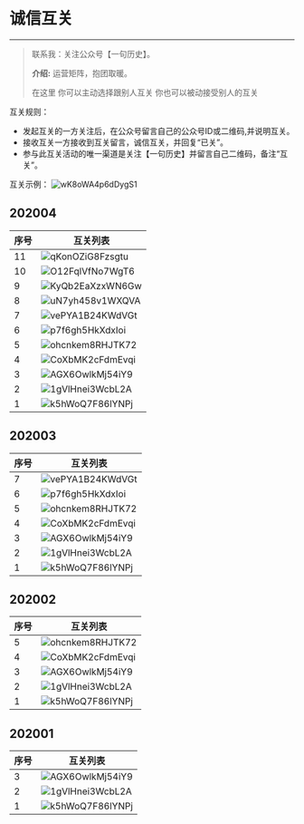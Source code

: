# 诚信互关
---
> 联系我：关注公众号【一句历史】。
>
> **介绍:** 运营矩阵，抱团取暖。
>
>在这里 你可以主动选择跟别人互关  你也可以被动接受别人的互关

互关规则：

* 发起互关的一方关注后，在公众号留言自己的公众号ID或二维码,并说明互关。
* 接收互关一方接收到互关留言，诚信互关，并回复“已关”。
* 参与此互关活动的唯一渠道是关注【一句历史】并留言自己二维码，备注“互关”。

互关示例：
![wK8oWA4p6dDygS1](https://i.loli.net/2020/04/12/wK8oWA4p6dDygS1.jpg ':size=200x400')

## 202004

| 序号 | 互关列表 |
| --- | --- |
| 11 | ![qKonOZiG8Fzsgtu](https://i.loli.net/2020/04/13/qKonOZiG8Fzsgtu.png) |
| 10 | ![O12FqlVfNo7WgT6](https://i.loli.net/2020/04/12/O12FqlVfNo7WgT6.png) |
| 9 | ![KyQb2EaXzxWN6Gw](https://i.loli.net/2020/04/12/KyQb2EaXzxWN6Gw.png) |
| 8 | ![uN7yh458v1WXQVA](https://i.loli.net/2020/04/12/uN7yh458v1WXQVA.png) |
| 7 | ![vePYA1B24KWdVGt](https://i.loli.net/2020/04/12/vePYA1B24KWdVGt.png) |
| 6 | ![p7f6gh5HkXdxIoi](https://i.loli.net/2020/04/12/p7f6gh5HkXdxIoi.png) |
| 5 | ![ohcnkem8RHJTK72](https://i.loli.net/2020/04/12/ohcnkem8RHJTK72.png) |
| 4 | ![CoXbMK2cFdmEvqi](https://i.loli.net/2020/04/12/CoXbMK2cFdmEvqi.png)|
| 3 | ![AGX6OwlkMj54iY9](https://i.loli.net/2020/04/12/AGX6OwlkMj54iY9.png) |
| 2 | ![1gVlHnei3WcbL2A](https://i.loli.net/2020/04/12/1gVlHnei3WcbL2A.png)|
| 1 | ![k5hWoQ7F86lYNPj](https://i.loli.net/2020/04/12/k5hWoQ7F86lYNPj.png) |

## 202003

| 序号 | 互关列表 |
| --- | --- |
| 7 | ![vePYA1B24KWdVGt](https://i.loli.net/2020/04/12/vePYA1B24KWdVGt.png) |
| 6 | ![p7f6gh5HkXdxIoi](https://i.loli.net/2020/04/12/p7f6gh5HkXdxIoi.png) |
| 5 | ![ohcnkem8RHJTK72](https://i.loli.net/2020/04/12/ohcnkem8RHJTK72.png) |
| 4 | ![CoXbMK2cFdmEvqi](https://i.loli.net/2020/04/12/CoXbMK2cFdmEvqi.png)|
| 3 | ![AGX6OwlkMj54iY9](https://i.loli.net/2020/04/12/AGX6OwlkMj54iY9.png) |
| 2 | ![1gVlHnei3WcbL2A](https://i.loli.net/2020/04/12/1gVlHnei3WcbL2A.png)|
| 1 | ![k5hWoQ7F86lYNPj](https://i.loli.net/2020/04/12/k5hWoQ7F86lYNPj.png) |

## 202002

| 序号 | 互关列表 |
| --- | --- |
| 5 | ![ohcnkem8RHJTK72](https://i.loli.net/2020/04/12/ohcnkem8RHJTK72.png) |
| 4 | ![CoXbMK2cFdmEvqi](https://i.loli.net/2020/04/12/CoXbMK2cFdmEvqi.png)|
| 3 | ![AGX6OwlkMj54iY9](https://i.loli.net/2020/04/12/AGX6OwlkMj54iY9.png) |
| 2 | ![1gVlHnei3WcbL2A](https://i.loli.net/2020/04/12/1gVlHnei3WcbL2A.png)|
| 1 | ![k5hWoQ7F86lYNPj](https://i.loli.net/2020/04/12/k5hWoQ7F86lYNPj.png) |

## 202001

| 序号 | 互关列表 |
| --- | --- |
| 3 | ![AGX6OwlkMj54iY9](https://i.loli.net/2020/04/12/AGX6OwlkMj54iY9.png) |
| 2 | ![1gVlHnei3WcbL2A](https://i.loli.net/2020/04/12/1gVlHnei3WcbL2A.png)|
| 1 | ![k5hWoQ7F86lYNPj](https://i.loli.net/2020/04/12/k5hWoQ7F86lYNPj.png) |